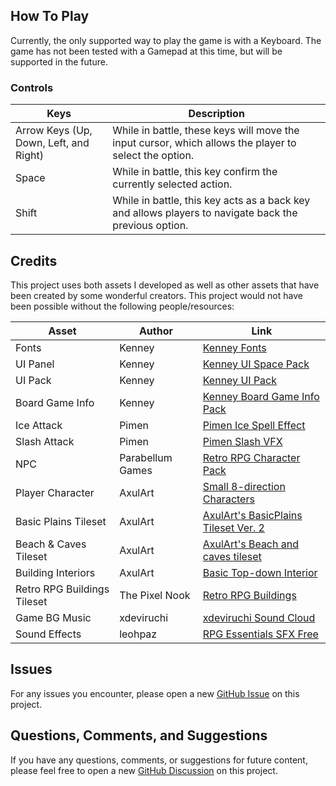 ## How To Play

Currently, the only supported way to play the game is with a Keyboard. The game has not been tested with a Gamepad at this time, but will be supported in the future.

### Controls

| Keys                                   | Description                                                                                           |
| -------------------------------------- | ----------------------------------------------------------------------------------------------------- |
| Arrow Keys (Up, Down, Left, and Right) | While in battle, these keys will move the input cursor, which allows the player to select the option. |
| Space                                  | While in battle, this key confirm the currently selected action.                                      |
| Shift                                  | While in battle, this key acts as a back key and allows players to navigate back the previous option. |

## Credits

This project uses both assets I developed as well as other assets that have been created by some wonderful creators. This project would not have been possible without the following people/resources:

| Asset                       | Author           | Link                                                                                              |
| --------------------------- | ---------------- | ------------------------------------------------------------------------------------------------- |
| Fonts                       | Kenney           | [Kenney Fonts](https://www.kenney.nl/assets/kenney-fonts)                                         |
| UI Panel                    | Kenney           | [Kenney UI Space Pack](https://www.kenney.nl/assets/ui-pack-space-expansion)                      |
| UI Pack                     | Kenney           | [Kenney UI Pack](https://www.kenney.nl/assets/ui-pack)                                            |
| Board Game Info             | Kenney           | [Kenney Board Game Info Pack](https://www.kenney.nl/assets/board-game-info)                       |
| Ice Attack                  | Pimen            | [Pimen Ice Spell Effect](https://pimen.itch.io/ice-spell-effect-01)                               |
| Slash Attack                | Pimen            | [Pimen Slash VFX](https://pimen.itch.io/battle-vfx-slashes-and-thrusts)                           |
| NPC                         | Parabellum Games | [Retro RPG Character Pack](https://parabellum-games.itch.io/retro-rpg-character-pack)             |
| Player Character            | AxulArt          | [Small 8-direction Characters](https://axulart.itch.io/small-8-direction-characters)              |
| Basic Plains Tileset        | AxulArt          | [AxulArt's BasicPlains Tileset Ver. 2](https://axulart.itch.io/axularts-basicplains-tileset-ver2) |
| Beach & Caves Tileset       | AxulArt          | [AxulArt's Beach and caves tileset](https://axulart.itch.io/axularts-beach-and-caves-tileset)     |
| Building Interiors          | AxulArt          | [Basic Top-down Interior](https://axulart.itch.io/axularts-basic-top-down-interior)               |
| Retro RPG Buildings Tileset | The Pixel Nook   | [Retro RPG Buildings](https://the-pixel-nook.itch.io/rpg-building-pack)                           |
| Game BG Music               | xdeviruchi       | [xdeviruchi Sound Cloud](https://soundcloud.com/xdeviruchi)                                       |
| Sound Effects               | leohpaz          | [RPG Essentials SFX Free](https://leohpaz.itch.io/rpg-essentials-sfx-free)                        |

## Issues

For any issues you encounter, please open a new [GitHub Issue](https://github.com/devshareacademy/monster-tamer/issues) on this project.

## Questions, Comments, and Suggestions

If you have any questions, comments, or suggestions for future content, please feel free to open a new [GitHub Discussion](https://github.com/devshareacademy/monster-tamer/discussions) on this project.
